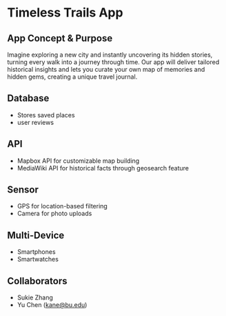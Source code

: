 # Timeless Trails App
## App Concept & Purpose
Imagine exploring a new city and instantly uncovering its hidden stories, turning every walk into a journey through time. Our app will deliver tailored historical insights and lets you curate your own map of memories and hidden gems, creating a unique travel journal.
## Database
- Stores saved places
- user reviews
## API
- Mapbox API for customizable map building
- MediaWiki API for historical facts through geosearch feature
## Sensor
- GPS for location-based filtering
- Camera for photo uploads
## Multi-Device
- Smartphones
- Smartwatches 
## Collaborators
- Sukie Zhang
- Yu Chen (kane@bu.edu)
